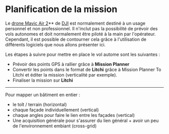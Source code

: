 # Planification de la mission

Le [drone Mavic Air 2](https://www.dji.com/mavic-air-2/specs)** de [DJI](https://www.dji.com/) est normalement destiné à un usage personnel et non professionnel. Il n'inclut pas la possibilité de prévoir des vols autonomes et doit normalement être piloté à la main par l'opérateur. Cependant, il est possible de contourner cela grâce à l'utilisation de différents logiciels que nous allons présenter ici.

Les étapes à suivre pour mettre en place le vol autome sont les suivantes : 

- Prévoir des points GPS à rallier grâce à **Mission Planner**
- Convertir les points dans le format de **Litchi** grâce à Mission Planner To Litchi et éditer la mission (verticalité par exemple).
- Finaliser la mission sur **Litchi**

___

Pour mapper un bâtiment en entier : 

- le toît / terrain (horizontal)
- chaque façade individuellement (vertical)
- chaque angles pour faire le lien entre les façades (vertical)
- Une acquisition générale pour s'assurer du lien général + avoir un peu de l'environnement embiant (cross-grid)